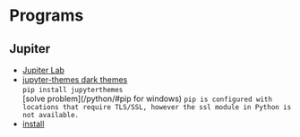 # Programs

## Jupiter 

- [Jupiter Lab](https://jupyter.org/)
- [jupyter-themes dark themes](https://github.com/dunovank/jupyter-themes) <br>
```pip install jupyterthemes``` <br>
[solve problem](/python/#pip for windows) ```pip is configured with locations that require TLS/SSL, however the ssl module in Python is not available.```
- [install]()